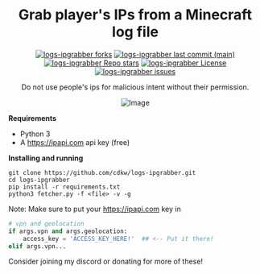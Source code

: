 <h1 align="center">Grab player's IPs from a Minecraft log file</h1>

<p align="center">
<a href="#"><img alt="logs-ipgrabber forks" src="https://img.shields.io/github/forks/cdkw/logs-ipgrabber?style=for-the-badge"></a>
<a href="#"><img alt="logs-ipgrabber last commit (main)" src="https://img.shields.io/github/last-commit/cdkw/logs-ipgrabber/main?color=green&style=for-the-badge"></a>
<a href="#"><img alt="logs-ipgrabber Repo stars" src="https://img.shields.io/github/stars/cdkw/logs-ipgrabber?style=for-the-badge&color=yellow"></a>
<a href="#"><img alt="logs-ipgrabber License" src="https://img.shields.io/github/license/cdkw/logs-ipgrabber?color=orange&style=for-the-badge"></a>
<a href="https://github.com/cdkw/logs-ipgrabber/issues"><img alt="logs-ipgrabber issues" src="https://img.shields.io/github/issues/cdkw/logs-ipgrabber?color=purple&style=for-the-badge"></a>

<p align="center">Do not use people's ips for malicious intent without their permission.</p>
<p align="center"><img src="https://i.imgur.com/UXNzI2F.png" alt="Image"></p>


**Requirements**
* Python 3
* A https://ipapi.com api key (free)


**Installing and running**
```shell script
git clone https://github.com/cdkw/logs-ipgrabber.git
cd logs-ipgrabber
pip install -r requirements.txt
python3 fetcher.py -f <file> -v -g
```

Note: Make sure to put your https://ipapi.com key in
```python
# vpn and geolocation
if args.vpn and args.geolocation:
    access_key = 'ACCESS_KEY_HERE!'  ## <-- Put it there!
elif args.vpn...
```

Consider joining my discord or donating for more of these!
